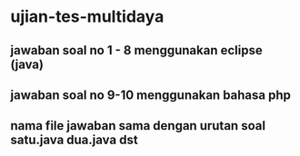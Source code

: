 # ujian-tes-multidaya

## jawaban soal no 1 - 8 menggunakan eclipse (java)
## jawaban soal no 9-10 menggunakan bahasa php
## nama file jawaban sama dengan urutan soal satu.java dua.java dst
